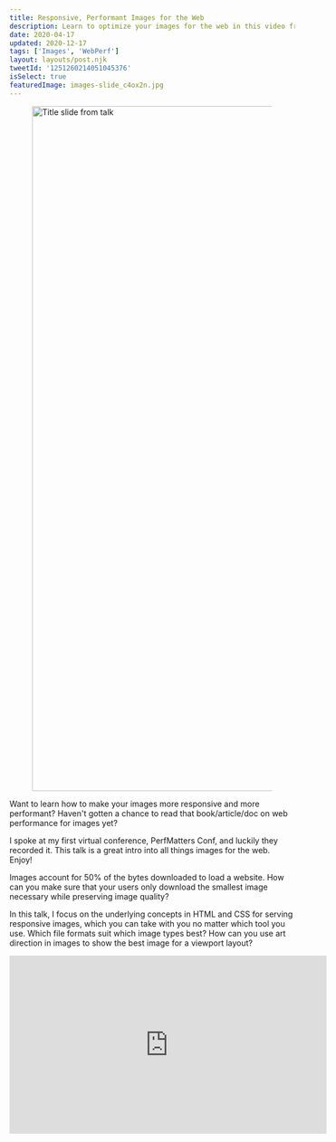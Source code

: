 ```yaml
---
title: Responsive, Performant Images for the Web
description: Learn to optimize your images for the web in this video from PerfMatters Conf.
date: 2020-04-17
updated: 2020-12-17
tags: ['Images', 'WebPerf']
layout: layouts/post.njk
tweetId: '1251260214051045376'
isSelect: true
featuredImage: images-slide_c4ox2n.jpg
---
```


<figure>
  <img src="{% src 'images_slide_rmqvoj.jpg' %}"
    srcset="{% srcset 'images_slide_rmqvoj.jpg' %}"
    sizes="{% defaultSizes %}"
    alt="Title slide from talk"
    width="2432" height="1211">
</figure>

Want to learn how to make your images more responsive and more performant? Haven't gotten a chance to read that book/article/doc on web performance for images yet?

I spoke at my first virtual conference, PerfMatters Conf, and luckily they recorded it. This talk is a great intro into all things images for the web. Enjoy!

<aside>Images account for 50% of the bytes downloaded to load a website. How can you make sure that your users only download the smallest image necessary while preserving image quality?</aside>

In this talk, I focus on the underlying concepts in HTML and CSS for serving responsive images, which you can take with you no matter which tool you use. Which file formats suit which image types best? How can you use art direction in images to show the best image for a viewport layout?

<div class="videoWrapper">
  <iframe loading="lazy" title="Responsive Images for the Web" width="560" height="315" src="https://www.youtube.com/embed/XecoxR1ckbc" frameborder="0" allow="accelerometer; autoplay; encrypted-media; gyroscope; picture-in-picture" allowfullscreen></iframe>
</div>
